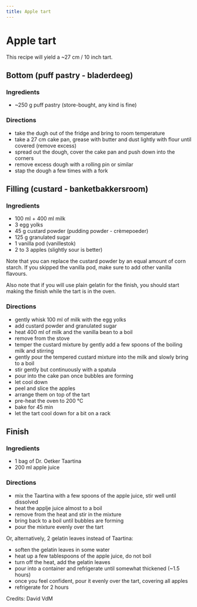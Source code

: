 ```yaml
---
title: Apple tart
---
```


# Apple tart

This recipe will yield a ~27 cm / 10 inch tart.


## Bottom (puff pastry - bladerdeeg)

### Ingredients

- ~250 g puff pastry (store-bought, any kind is fine)

### Directions

- take the dugh out of the fridge and bring to room temperature
- take a 27 cm cake pan, grease with butter and dust lightly with flour until covered (remove excess)
- spread out the dough, cover the cake pan and push down into the corners
- remove excess dough with a rolling pin or similar
- stap the dough a few times with a fork


## Filling (custard - banketbakkersroom)

### Ingredients

- 100 ml + 400 ml milk
- 3 egg yolks
- 45 g custard powder (pudding powder - crèmepoeder)
- 125 g granulated sugar
- 1 vanilla pod (vanillestok)
- 2 to 3 apples (slightly sour is better)

Note that you can replace the custard powder by an equal amount of corn starch.
If you skipped the vanilla pod, make sure to add other vanilla flavours.

Also note that if you will use plain gelatin for the finish, you should start
making the finish while the tart is in the oven.

### Directions

- gently whisk 100 ml of milk with the egg yolks
- add custard powder and granulated sugar
- heat 400 ml of milk and the vanilla bean to a boil
- remove from the stove
- temper the custard mixture by gently add a few spoons of the boiling milk and stirring
- gently pour the tempered custard mixture into the milk and slowly bring to a boil
- stir gently but continuously with a spatula
- pour into the cake pan once bubbles are forming
- let cool down
- peel and slice the apples
- arrange them on top of the tart
- pre-heat the oven to 200 °C
- bake for 45 min
- let the tart cool down for a bit on a rack


## Finish

### Ingredients

- 1 bag of Dr. Oetker Taartina
- 200 ml apple juice

### Directions

- mix the Taartina with a few spoons of the apple juice, stir well until dissolved
- heat the applje juice almost to a boil
- remove from the heat and stir in the mixture
- bring back to a boil until bubbles are forming
- pour the mixture evenly over the tart

Or, alternatively, 2 gelatin leaves instead of Taartina:

- soften the gelatin leaves in some water
- heat up a few tablespoons of the apple juice, do not boil
- turn off the heat, add the gelatin leaves
- pour into a container and refrigerate until somewhat thickened (~1.5 hours)
- once you feel confident, pour it evenly over the tart, covering all apples
- refrigerate for 2 hours


Credits: David VdM
